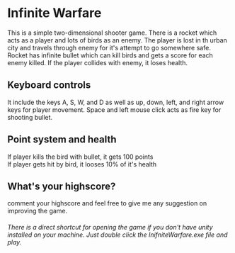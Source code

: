 # Infinite Warfare

This is a simple two-dimensional shooter game. There is a rocket which acts as a player and lots of birds as an enemy. The player is lost in th urban city
and travels through enemy for it's attempt to go somewhere safe. Rocket has infinite bullet which can kill birds and gets a score for each enemy
killed. If the player collides with enemy, it loses health.

<h2>Keyboard controls</h2>
It include the keys A, S, W, and D as well as up, down, left, and right arrow keys for player movement. Space and left mouse click acts as 
fire key for shooting bullet. 

<h2>Point system and health</h2>
If player kills the bird with bullet, it gets 100 points<br>If player gets hit by bird, it looses 10% of it's health

<h2>What's your highscore?</h2>
comment your highscore and feel free to give me any suggestion on improving the game.

<h6>There is a direct shortcut for opening the game if you don't have unity installed on your machine. Just double click the 
InifniteWarfare.exe file and play.</h6>


